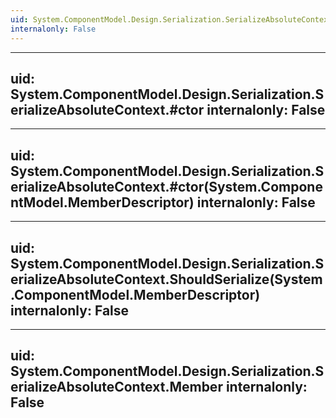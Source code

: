 ```yaml
---
uid: System.ComponentModel.Design.Serialization.SerializeAbsoluteContext
internalonly: False
---
```


---
uid: System.ComponentModel.Design.Serialization.SerializeAbsoluteContext.#ctor
internalonly: False
---

---
uid: System.ComponentModel.Design.Serialization.SerializeAbsoluteContext.#ctor(System.ComponentModel.MemberDescriptor)
internalonly: False
---

---
uid: System.ComponentModel.Design.Serialization.SerializeAbsoluteContext.ShouldSerialize(System.ComponentModel.MemberDescriptor)
internalonly: False
---

---
uid: System.ComponentModel.Design.Serialization.SerializeAbsoluteContext.Member
internalonly: False
---
